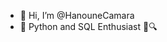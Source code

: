 - 👋 Hi, I’m @HanouneCamara
- 👀 Python and SQL Enthusiast 🐍🔍

<!---
HanouneCamara/HanouneCamara is a ✨ special ✨ repository because its `README.md` (this file) appears on your GitHub profile.
You can click the Preview link to take a look at your changes.
--->
